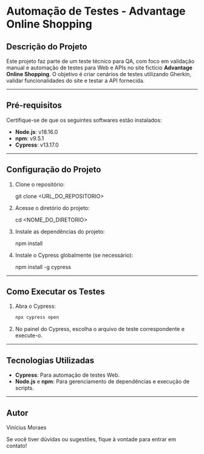 # Automação de Testes - Advantage Online Shopping 

## Descrição do Projeto
Este projeto faz parte de um teste técnico para QA, com foco em validação manual e automação de testes para Web e APIs no site fictício **Advantage Online Shopping**. O objetivo é criar cenários de testes utilizando Gherkin, validar funcionalidades do site e testar a API fornecida.

---

## Pré-requisitos

Certifique-se de que os seguintes softwares estão instalados:

- **Node.js**: v18.16.0
- **npm**: v9.5.1
- **Cypress**: v13.17.0

---

## Configuração do Projeto

1. Clone o repositório:
   
   git clone <URL_DO_REPOSITORIO>
   

2. Acesse o diretório do projeto:
   
   cd <NOME_DO_DIRETORIO>
   

3. Instale as dependências do projeto:
   
   npm install
   

4. Instale o Cypress globalmente (se necessário):
   
   npm install -g cypress
   

---

## Como Executar os Testes

1. Abra o Cypress:
   ```bash
   npx cypress open
   ```

2. No painel do Cypress, escolha o arquivo de teste correspondente e execute-o.

---


## Tecnologias Utilizadas

- **Cypress**: Para automação de testes Web.
- **Node.js** e **npm**: Para gerenciamento de dependências e execução de scripts.

---

## Autor
Vinícius Moraes

Se você tiver dúvidas ou sugestões, fique à vontade para entrar em contato!
